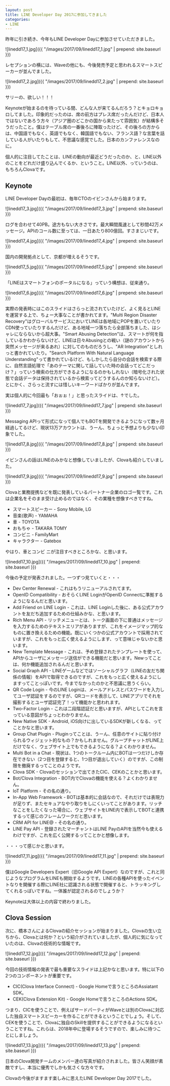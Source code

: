 ```yaml
---
layout: post
title: LINE Developer Day 2017に参加してきました
categories:
- LINE
---
```

昨年に引き続き、今年もLINE Developer Dayに参加させていただきました。

![linedd17_1.jpg]({{ "/images/2017/09/linedd17_1.jpg" | prepend: site.baseurl }})

レセプションの横には、Waveの他にも、今後発売予定と思われるスマートスピーカーが並んでました。

![linedd17_2.jpg]({{ "/images/2017/09/linedd17_2.jpg" | prepend: site.baseurl }})

サリーの、欲しい！！！

Keynoteが始まるのを待っている間、どんな人が来てるんだろう？とキョロキョロしてました。印象的だったのは、席の前方はプレス席だったんだけど、日本人ではないであろう方々（アジア圏のどこかの国から来たって雰囲気）が結構多そうだったこと。僕はテーブル席の一番後ろに陣取ったけど、その後ろの方からは、中国語でもなく、英語でもなく、韓国語でもない、フランス語？な言葉を話している人がいたりもして、不思議な感覚でした。日本のカンファレンスなのに。

個人的に注目してたことは、LINEの動向が最近どうだったのか、と、LINE以外のことをどれだけ盛り込んでくるか、ということ。LINE以外、っていうのは、もちろんClovaです。

Keynote
-------

LINE Developer Dayの最初は、毎年CTOのイビンさんから始まります。

![linedd17_3.jpg]({{ "/images/2017/09/linedd17_3.jpg" | prepend: site.baseurl }})

ログを合わせて40PB。途方もない大きさです。最大瞬間風速として秒間42万メッセージ。APIのコール数に至っては、一日あたり800億回。すさまじいです。

![linedd17_4.jpg]({{ "/images/2017/09/linedd17_4.jpg" | prepend: site.baseurl }})

国内の開発拠点として、京都が増えるそうです。

![linedd17_5.jpg]({{ "/images/2017/09/linedd17_5.jpg" | prepend: site.baseurl }})

「LINEはスマートフォンのポータルになる」っていう構想は、従来通り。

![linedd17_6.jpg]({{ "/images/2017/09/linedd17_6.jpg" | prepend: site.baseurl }})

実際の発表時にはこのスライドはさらっと流されていたけど、よく見るとLINEを運営する上で、ちょー大事なことが書かれてます。"Multi Region Disaster Recovery"はグローバルサービスにおいてLINEは各地域にPOPを置いていたりCDN使っていたりするんだけど、ある地域一つ落ちたら全部落ちました、はシャレにならないから超大事。"Smart Abusing Detection"は、スマートが何を指しているかわからないけど、LINEは日々Abusingとの戦い（謎のアカウントから突然メッセージが来るあれ）に対してのものだろうし、"AR Integration"としれっと書かれていたり。"Search Platform With Natural Language Understanding"って書かれているけど、もしかしたら自分の会話を検索する際に、自然言語処理で「あのテーマに関して話していた時の会話ってどこだっけ？」っていう検索の仕方ができるようになるのかもしれない（暗号化された状態で会話データは保持されているから検索ってどうするんのか知らないけど）。とにかく、さらっと流すには惜しいキーワードばかりが並んでます。

実は個人的に今回最も「おぉぉ！」と思ったスライドは、↑でした。

![linedd17_7.jpg]({{ "/images/2017/09/linedd17_7.jpg" | prepend: site.baseurl }})

Messaging APIって形式になって個人でもBOTを開発できるようになって数ヶ月経過してるけど、現状13万アカウントは、うーん、ちょっと予想よりも少ない印象でした。

![linedd17_8.jpg]({{ "/images/2017/09/linedd17_8.jpg" | prepend: site.baseurl }})

イビンさんの話はLINEのみかなと想像していましたが、Clovaも紹介していました。

![linedd17_9.jpg]({{ "/images/2017/09/linedd17_9.jpg" | prepend: site.baseurl }})

Clovaと業務提携などを既に発表しているパートナー企業のロゴ一覧です。これは企業名をそのまま受け止めるのではなく、その業種を想像すべきですね。

* スマートスピーカー - Sony Mobile, LG
* 音楽(歌声) - YAMAHA
* 車 - TOYOTA
* おもちゃ - TAKARA TOMY
* コンビニ - FamilyMart
* キャラクター - Gatebox

やはり、車とコンビ
ニが注目すべきところかな、と思います。

![linedd17_10.jpg]({{ "/images/2017/09/linedd17_10.jpg" | prepend: site.baseurl }})

今後の予定が発表されました。一つずつ見ていくと・・・

* Dev Center Renewal - これはもうリニューアルされてます。
* OpenID Compatibility - おそらくLINE LoginがOpenID Connectに準拠するようになるんだと思います。
* Add Friend on LINE Login - これは、LINE Loginした後に、ある公式アカウントを友だち追加するための仕組みかな、と思います。
* Rich Menu API - リッチメニューとは、トーク画面の下に普通はメッセージを入力するためのテキストエリアがありますが、これをイメージマップ的なものに置き換えるための機能。既にいくつかの公式アカウントで採用されていますが、これをもっと広く使えるようにします、って意味じゃないかと思います。
* New Template Message - これは、予め登録されたテンプレートを使って、APIからユーザにメッセージ送信ができる機能だと思います。Newってことは、何か機能追加されるんだと思います。
* Social Graph API - LINEゲームなどではソーシャルグラフ（LINEの友だち関係の情報）をAPIで取得できるのですが、これをもっと広く使えるようにしますってことっぽいです。今までなかったのかと不思議に思うくらい。
* QR Code Login - 今のLINE Loginは、メールアドレスとパスワードを入力してユーザ認証をするのですが、QRコードを表示して、LINEアプリでそれを撮影するとユーザ認証完了！って機能かと思われます。
* Two-Factor Login - これは二段階認証だと思いますが、APIとしてこれを言っている意図がちょっとわかりません。
* New Native SDK - Android, iOS向けに出しているSDKが新しくなる、ってことかなと思います。
* Group Chat Plugin - Pluginってことは、うーん、任意のサイトに貼り付けられるウィジェット的なもの？かもしれません。グループチャットがLINE上だけでなく、ウェブサイト上でもできるようになる？よくわかりません。
* Multi Bot in a Chat - 現状は、1つのトークルーム内にBOTは一つだけしか存在できない（2つ目を登録すると、1つ目が退出していく）のですが、この制限を撤廃するってことのようです。
* Clova SDK - Clovaのセッションで出てきたCIC、CEKのことかと思います。
* Bot/Clova Integration - BOT内でClovaの機能を使える？よくわかりません。
* IoT Platform - その名の通り。
* In-App Web Framework - BOTは基本的に会話なので、それだけでは表現力が足りず、またセキュアなやり取りをしにくいってことがあります。リッチなことをしたくなった場合に、ウェブサイトをLINE内で表示してBOTと連携するって感じのフレームワークだと思います。
* CRM API for LINE@ - その名の通り。
* LINE Pay API - 登録されたマーチャントはLINE PayのAPIを当然今も使えるわけですが、これを広く公開するってことかと想像します。

・・・って感じかと思います。

![linedd17_11.jpg]({{ "/images/2017/09/linedd17_11.jpg" | prepend: site.baseurl }})

僕はGoogle Developers Expert（旧Google API Expert）なのですが、これと同じようなプログラムをLINEも開始するようです。LINEの各種APIを使ったイベントなりを開催する際にLINE社に認識される状態で開催すると、トラッキングしてくれるっぽいですね。一体誰が認定されるのでしょうか？

Keynoteは大体以上の内容で終わりました。

Clova Session
-------------

次に、橋本さんによるClovaの紹介セッションが始まりました。Clovaの生い立ちから、Clovaとは何か？という紹介がされていましたが、個人的に気になっていたのは、Clovaの技術的な情報です。

![linedd17_12.jpg]({{ "/images/2017/09/linedd17_12.jpg" | prepend: site.baseurl }})

今回の技術情報の発表で最も重要なスライドは上記かなと思います。特に以下の2つのコンポーネントが重要です。

* CIC(Clova Interface Connect) - Google Homeで言うところのAssiatant SDK。
* CEK(Clova Extension Kit) - Google Homeで言うところのActions SDK。

つまり、CICを使うことで、例えばサードパーティがWaveとは別のClovaに対応した独自スマートスピーカーを作ることができるということでしょう。そして、CEKを使うことで、Clovaに独自のSkillを提供することができるようになるということですね。これらは、2018年中に登場するそうですので、楽しみに待つことにしましょう。

![linedd17_13.jpg]({{ "/images/2017/09/linedd17_13.jpg" | prepend: site.baseurl }})

日本のClova開発チームのメンバー達の写真が紹介されました。皆さん笑顔が素敵ですし、本当に優秀でしかも気さくな方々です。

Clovaの今後がますます楽しみに思えたLINE Developer Day 2017でした。

